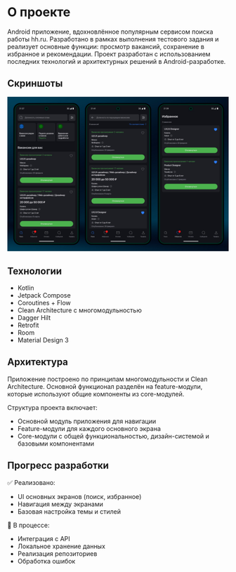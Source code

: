 # О проекте

Android приложение, вдохновлённое популярным сервисом поиска работы hh.ru. Разработано в рамках выполнения тестового задания и реализует основные функции: просмотр вакансий, сохранение в избранное и рекомендации. Проект разработан с использованием последних технологий и архитектурных решений в Android-разработке.

## Скриншоты
![](screens.jpg)

## Технологии
- Kotlin
- Jetpack Compose
- Coroutines + Flow
- Clean Architecture с многомодульностью
- Dagger Hilt
- Retrofit
- Room
- Material Design 3

## Архитектура
Приложение построено по принципам многомодульности и Clean Architecture. Основной функционал разделён на feature-модули, которые используют общие компоненты из core-модулей.

Структура проекта включает:
- Основной модуль приложения для навигации
- Feature-модули для каждого основного экрана
- Core-модули с общей функциональностью, дизайн-системой и базовыми компонентами

## Прогресс разработки
✅ Реализовано:
- UI основных экранов (поиск, избранное)
- Навигация между экранами
- Базовая настройка темы и стилей

🚧 В процессе:
- Интеграция с API
- Локальное хранение данных
- Реализация репозиториев
- Обработка ошибок
